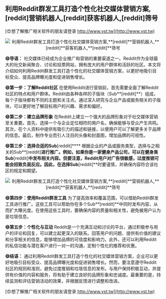 ## **利用Reddit群发工具打造个性化社交媒体营销方案,**[reddit]**营销机器人,**[reddit]**获客机器人,**[reddit]**筛号**

[😍想了解推广相关软件的朋友请登录 http://www.vst.tw](http://www.vst.tw)

 <center><img src="https://vst.tw/MP4/tuiguang/png/0.png" alt="利用Reddit群发工具打造个性化社交媒体营销方案,**[reddit]**营销机器人,**[reddit]**获客机器人,**[reddit]**筛号"></center>

**😄导语：**
社交媒体已经成为企业推广和营销的重要渠道之一。Reddit作为全球最大的社交新闻聚合、讨论和投票网站，拥有庞大的用户群体和活跃的社区。本文将介绍如何利用Reddit群发工具打造个性化的社交媒体营销方案，以更好地吸引目标受众、提高品牌曝光度和促进销售增长。

**😄第一步：了解Reddit社区**
在使用Reddit进行营销前，首先需要全面了解Reddit社区的特点和用户群体。Reddit由各种各样的子版块（Sub**[reddit]**）组成，每个子版块都有不同的主题和关注点。通过深入研究与企业产品或服务相关的子版块，可以更好地了解目标用户的兴趣、需求和偏好。

**😄第二步：建立品牌形象**
在Reddit上建立一个强大的品牌形象对于社交媒体营销至关重要。首先，选择一个与企业定位相符的用户名，确保能够与受众产生共鸣。其次，在个人资料中提供有吸引力的描述和链接，以便用户可以了解更多关于品牌的信息。最后，制作专业而引人注目的头像和封面图，增加品牌的可视性。

**😄第三步：选择合适的Sub**[reddit]****
根据企业的产品或服务类型，选择与之相关的Sub**[reddit]**进行推广。例如，如果你是一家健身产品公司，可以在健身类Sub**[reddit]**中发布相关内容。但要注意，Reddit用户对广告很敏感，过度推销可能会招致负面反应。因此，在选择Sub**[reddit]**时要谨慎，并确保内容符合该社区的规定和期望。

 <center><img src="https://vst.tw/MP4/tuiguang/png/3.png" alt="利用Reddit群发工具打造个性化社交媒体营销方案,**[reddit]**营销机器人,**[reddit]**获客机器人,**[reddit]**筛号"></center>

**😄第四步：使用Reddit群发工具**
为了提高效率和覆盖范围，可以借助Reddit群发工具进行推广。这些工具可以帮助你在多个Sub**[reddit]**中同时发布内容，从而扩大曝光度。在使用这些工具时，要确保内容的质量和相关性，避免被用户认为是垃圾信息。

**😄第五步：个性化与互动**
Reddit是一个充满互动和讨论的平台，通过积极参与用户的评论和回复，可以建立起更深入的联系。回答用户的问题、提供有价值的建议和分享相关的信息，能够增加品牌的可信度和影响力。此外，还可以利用Reddit的私信功能与潜在客户进行一对一的沟通，定制个性化的推荐和优惠。

**😄结语：**
通过利用Reddit群发工具打造个性化的社交媒体营销方案，企业可以更好地吸引目标受众、提高品牌曝光度和促进销售增长。然而，要注意遵守Reddit社区的规则和准则，避免过度推销和垃圾信息的发布。与用户保持积极互动，并提供有价值的内容和服务，将有助于建立良好的品牌形象和忠诚度。最重要的是，持续监测和评估营销活动的效果，并根据反馈进行调整和改进。

[😍想了解推广相关软件的朋友请登录 http://www.vst.tw](http://www.vst.tw)



